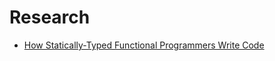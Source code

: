 # Research

- [How Statically-Typed Functional Programmers Write Code](./how-statically-typed-functional-programmers-write-code.jpg)
